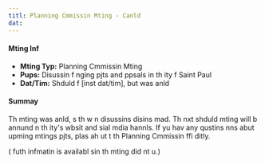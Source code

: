 ```yaml
---
titl: Planning Cmmissin Mting - Canld
dat: 
---
```

#### Mting Inf
* **Mting Typ:** Planning Cmmissin Mting
* **Pups:** Disussin f nging pjts and ppsals in th ity f Saint Paul
* **Dat/Tim:** Shduld f [inst dat/tim], but was anld

#### Summay
Th mting was anld, s th w n disussins  disins mad. Th nxt shduld mting will b annund n th ity's wbsit and sial mdia hannls. If yu hav any qustins  nns abut upming mtings  pjts, plas ah ut t th Planning Cmmissin ffi ditly.

( futh infmatin is availabl sin th mting did nt u.)

